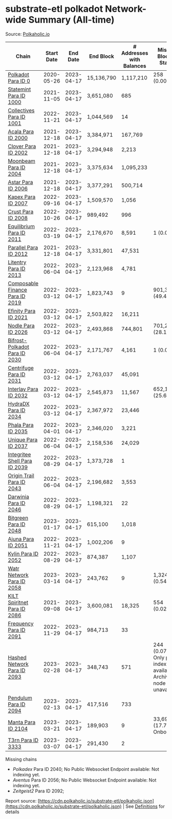 # substrate-etl polkadot Network-wide Summary (All-time)

Source: [Polkaholic.io](https://polkaholic.io)


| Chain            | Start Date | End Date | End Block | # Addresses with Balances | Missing Blocks / Status |
| ---------------- | ---------- | ---------| --------- | ------------------------- | ----------------------- |
| [Polkadot Para ID 0](/polkadot/0-polkadot) | 2020-05-26 | 2023-04-17 | 15,136,790 |  1,117,210 | 258 (0.00%)  |
| [Statemint Para ID 1000](/polkadot/1000-statemint) | 2021-11-05 | 2023-04-17 | 3,651,080 |  685 |    |
| [Collectives Para ID 1001](/polkadot/1001-collectives) | 2022-11-21 | 2023-04-17 | 1,044,569 |  14 |    |
| [Acala Para ID 2000](/polkadot/2000-acala) | 2021-12-18 | 2023-04-17 | 3,384,971 |  167,769 |    |
| [Clover Para ID 2002](/polkadot/2002-clover) | 2021-12-18 | 2023-04-17 | 3,294,948 |  2,213 |    |
| [Moonbeam Para ID 2004](/polkadot/2004-moonbeam) | 2021-12-18 | 2023-04-17 | 3,375,634 |  1,095,233 |    |
| [Astar Para ID 2006](/polkadot/2006-astar) | 2021-12-18 | 2023-04-17 | 3,377,291 |  500,714 |    |
| [Kapex Para ID 2007](/polkadot/2007-kapex) | 2022-09-16 | 2023-04-17 | 1,509,570 |  1,056 |    |
| [Crust Para ID 2008](/polkadot/2008-crust) | 2022-10-26 | 2023-04-17 | 989,492 |  996 |    |
| [Equilibrium Para ID 2011](/polkadot/2011-equilibrium) | 2022-03-19 | 2023-04-17 | 2,176,670 |  8,591 | 1 (0.00%)  |
| [Parallel Para ID 2012](/polkadot/2012-parallel) | 2021-12-18 | 2023-04-17 | 3,331,801 |  47,531 |    |
| [Litentry Para ID 2013](/polkadot/2013-litentry) | 2022-06-04 | 2023-04-17 | 2,123,968 |  4,781 |    |
| [Composable Finance Para ID 2019](/polkadot/2019-composable) | 2022-03-12 | 2023-04-17 | 1,823,743 |  9 | 901,367 (49.42%)  |
| [Efinity Para ID 2021](/polkadot/2021-efinity) | 2022-03-12 | 2023-04-17 | 2,503,822 |  16,211 |    |
| [Nodle Para ID 2026](/polkadot/2026-nodle) | 2022-03-12 | 2023-04-17 | 2,493,868 |  744,801 | 701,244 (28.12%)  |
| [Bifrost-Polkadot Para ID 2030](/polkadot/2030-bifrost-dot) | 2022-06-04 | 2023-04-17 | 2,171,767 |  4,161 | 1 (0.00%)  |
| [Centrifuge Para ID 2031](/polkadot/2031-centrifuge) | 2022-03-12 | 2023-04-17 | 2,763,037 |  45,091 |    |
| [Interlay Para ID 2032](/polkadot/2032-interlay) | 2022-03-12 | 2023-04-17 | 2,545,873 |  11,567 | 652,146 (25.62%)  |
| [HydraDX Para ID 2034](/polkadot/2034-hydradx) | 2022-03-12 | 2023-04-17 | 2,367,972 |  23,446 |    |
| [Phala Para ID 2035](/polkadot/2035-phala) | 2022-04-01 | 2023-04-17 | 2,346,020 |  3,221 |    |
| [Unique Para ID 2037](/polkadot/2037-unique) | 2022-06-04 | 2023-04-17 | 2,158,536 |  24,029 |    |
| [Integritee Shell Para ID 2039](/polkadot/2039-integritee-shell) | 2022-08-29 | 2023-04-17 | 1,373,728 |  1 |    |
| [Origin Trail Para ID 2043](/polkadot/2043-origintrail) | 2022-06-04 | 2023-04-17 | 2,196,682 |  3,553 |    |
| [Darwinia Para ID 2046](/polkadot/2046-darwinia) | 2022-08-29 | 2023-04-17 | 1,198,321 |  22 |    |
| [Bitgreen Para ID 2048](/polkadot/2048-bitgreen) | 2023-01-17 | 2023-04-17 | 615,100 |  1,018 |    |
| [Ajuna Para ID 2051](/polkadot/2051-ajuna) | 2022-11-21 | 2023-04-17 | 1,002,206 |  9 |    |
| [Kylin Para ID 2052](/polkadot/2052-kylin) | 2022-08-29 | 2023-04-17 | 874,387 |  1,107 |    |
| [Watr Network Para ID 2058](/polkadot/2058-watr) | 2023-03-14 | 2023-04-17 | 243,762 |  9 | 1,324 (0.54%)  |
| [KILT Spiritnet Para ID 2086](/polkadot/2086-kilt) | 2021-09-08 | 2023-04-17 | 3,600,081 |  18,325 | 554 (0.02%)  |
| [Frequency Para ID 2091](/polkadot/2091-frequency) | 2022-11-29 | 2023-04-17 | 984,713 |  33 |    |
| [Hashed Network Para ID 2093](/polkadot/2093-hashed) | 2023-02-28 | 2023-04-17 | 348,743 |  571 | 244 (0.07%) Only partial index available: Archive node unavailable |
| [Pendulum Para ID 2094](/polkadot/2094-pendulum) | 2023-02-13 | 2023-04-17 | 417,516 |  733 |    |
| [Manta Para ID 2104](/polkadot/2104-manta) | 2023-03-21 | 2023-04-17 | 189,903 |  9 | 33,698 (17.74%) Onboarding |
| [T3rn Para ID 3333](/polkadot/3333-t3rn) | 2023-03-07 | 2023-04-17 | 291,430 |  2 |    |

Missing chains


* *Polkadex* Para ID 2040; No Public Websocket Endpoint available: Not indexing yet.
* *Aventus* Para ID 2056; No Public Websocket Endpoint available: Not indexing yet.
* *Zeitgeist2* Para ID 2092; 

Report source: [https://cdn.polkaholic.io/substrate-etl/polkaholic.json](https://cdn.polkaholic.io/substrate-etl/polkaholic.json) | See [Definitions](/DEFINITIONS.md) for details
